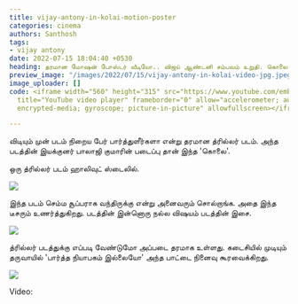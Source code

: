 ```yaml
---
title: vijay-antony-in-kolai-motion-poster
categories: cinema
authors: Santhosh
tags:
- vijay antony
date: 2022-07-15 18:04:40 +0530
heading: தரமான மோஷன் போஸ்டர் வீடியோ.. விஜய் ஆண்டனி சம்பவம் உறுதி. கொலை வீடியோ வைரல்.
preview_image: "/images/2022/07/15/vijay-antony-in-kolai-video-jpg.jpeg"
image_uploader: []
code: <iframe width="560" height="315" src="https://www.youtube.com/embed/B_h5D-JEZts"
  title="YouTube video player" frameborder="0" allow="accelerometer; autoplay; clipboard-write;
  encrypted-media; gyroscope; picture-in-picture" allowfullscreen></iframe>

---
```

விடியும் முன் படம் நிறைய பேர் பார்த்துளீர்களா என்று  தரமான த்ரில்லர் படம். அந்த படத்தின் இயக்குனர் பாலாஜி குமாரின் படைப்பு தான் இந்த 'கொலை'.

ஒரு த்ரில்லர் படம் ஹாலிவுட் ஸ்டைலில்.

![](/images/2022/07/15/vijay-antonys-kolai-motion-poster-2-jpg.jpeg)

இந்த படம் செம்ம சூப்பராக வந்திருக்கு என்று அனைவரும் சொல்றாங்க. அதை இந்த டீசரும் உணர்த்துகிறது. படத்தின் இன்னொரு நல்ல விஷயம் படத்தின் இசை.

![](/images/2022/07/15/vijay-antonys-kolai-motion-poster-jpg.jpeg)

த்ரில்லர் படத்துக்கு எப்படி வேண்டுமோ அப்படை தரமாக உள்ளது. கடைசியில் முடியும் தருவாயில் 'பார்த்த நியாபகம் இல்லையோ' அந்த பாட்டை நினைவு கூரவைக்கிறது.

![](/images/2022/07/15/vijay-antonys-kolai-motion-poster-1-jpg.jpeg)

Video:
